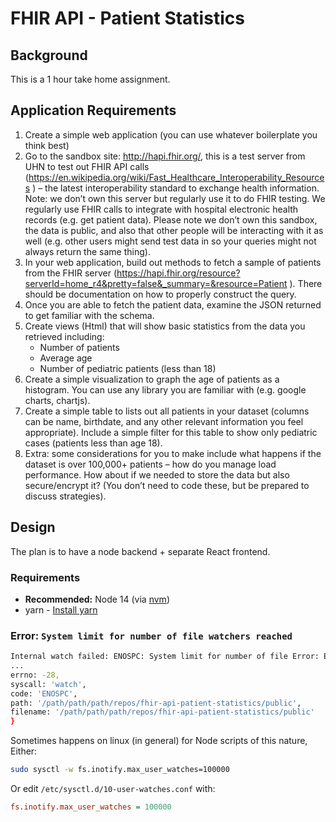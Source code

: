 # FHIR API - Patient Statistics

## Background

This is a 1 hour take home assignment.

## Application Requirements


1. Create a simple web application (you can use whatever boilerplate you think best)
1. Go to the sandbox site: http://hapi.fhir.org/, this is a test server from UHN to test out FHIR API calls (https://en.wikipedia.org/wiki/Fast_Healthcare_Interoperability_Resources ) – the latest interoperability standard to exchange health information. Note: we don’t own this server but regularly use it to do FHIR testing. We regularly use FHIR calls to integrate with hospital electronic health records (e.g. get patient data). Please note we don’t own this sandbox, the data is public, and also that other people will be interacting with it as well (e.g. other users might send test data in so your queries might not always return the same thing).
1. In your web application, build out methods to fetch a sample of patients from the FHIR server (https://hapi.fhir.org/resource?serverId=home_r4&pretty=false&_summary=&resource=Patient ). There should be documentation on how to properly construct the query.
1. Once you are able to fetch the patient data, examine the JSON returned to get familiar with the schema.
1. Create views (Html) that will show basic statistics from the data you retrieved including:
    - Number of patients
    - Average age
    - Number of pediatric patients (less than 18)
1. Create a simple visualization to graph the age of patients as a histogram.  You can use any library you are familiar with (e.g. google charts, chartjs).
1. Create a simple table to lists out all patients in your dataset (columns can be name, birthdate, and any other relevant information you feel appropriate). Include a simple filter for this table to show only pediatric cases (patients less than age 18).
1. Extra: some considerations for you to make include what happens if the dataset is over 100,000+ patients – how do you manage load performance. How about if we needed to store the data but also secure/encrypt it? (You don’t need to code these, but be prepared to discuss strategies).

## Design

The plan is to have a node backend + separate React frontend.

### Requirements

* **Recommended:** Node 14 (via [nvm](https://github.com/nvm-sh/nvm#installing-and-updating))
* yarn - [Install yarn](https://classic.yarnpkg.com/en/docs/install/#debian-stable)


###  Error: `System limit for number of file watchers reached`

```bash
Internal watch failed: ENOSPC: System limit for number of file Error: ENOSPC: System limit for number of file watchers reached, watch '/path/path/path/repos/fhir-api-patient-statistics/public'
...
errno: -28,
syscall: 'watch',
code: 'ENOSPC',
path: '/path/path/path/repos/fhir-api-patient-statistics/public',
filename: '/path/path/path/repos/fhir-api-patient-statistics/public'
}
```

Sometimes happens on linux (in general) for Node scripts of this nature, Either:

```bash
sudo sysctl -w fs.inotify.max_user_watches=100000
```

Or edit `/etc/sysctl.d/10-user-watches.conf` with:
```ini
fs.inotify.max_user_watches = 100000
```
